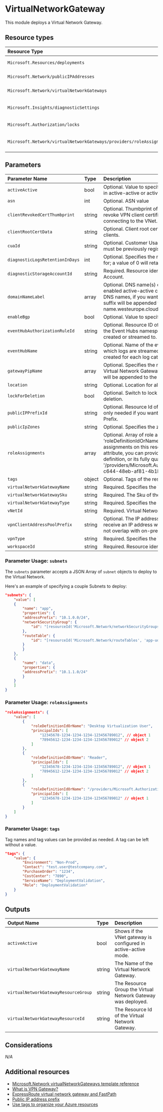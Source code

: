 # VirtualNetworkGateway

This module deploys a Virtual Network Gateway.


## Resource types

|Resource Type|ApiVersion|
|:--|:--|
|`Microsoft.Resources/deployments`|2018-02-01|
|`Microsoft.Network/publicIPAddresses`|2021-02-01|
|`Microsoft.Network/virtualNetworkGateways`|2021-02-01|
|`Microsoft.Insights/diagnosticSettings`|2017-05-01-preview|
|`Microsoft.Authorization/locks`|2016-09-01|
|`Microsoft.Network/virtualNetworkGateways/providers/roleAssignments`|2018-09-01-preview|

## Parameters

| Parameter Name | Type | Description | DefaultValue | Possible values |
| :-- | :-- | :-- | :-- | :-- |
| `activeActive` | bool | Optional. Value to specify if the Gateway should be deployed in active-active or active-passive configuration | True |  |
| `asn` | int | Optional. ASN value | 65815 |  |
| `clientRevokedCertThumbprint` | string | Optional. Thumbprint of the revoked certificate. This would revoke VPN client certificates matching this thumbprint from connecting to the VNet. |  |  |
| `clientRootCertData` | string | Optional. Client root certificate data used to authenticate VPN clients. |  |  |
| `cuaId` | string | Optional. Customer Usage Attribution id (GUID). This GUID must be previously registered |  |  |
| `diagnosticLogsRetentionInDays` | int | Optional. Specifies the number of days that logs will be kept for; a value of 0 will retain data indefinitely. | 365 |  |
| `diagnosticStorageAccountId` | string | Required. Resource identifier of the Diagnostic Storage Account. |  |  |
| `domainNameLabel` | array | Optional. DNS name(s) of the Public IP resource(s). If you enabled active-active configuration, you need to provide 2 DNS names, if you want to use this feature. A region specific suffix will be appended to it, e.g.: your-DNS-name.westeurope.cloudapp.azure.com | System.Object[] |  |
| `enableBgp` | bool | Optional. Value to specify if BGP is enabled or not | True |  |
| `eventHubAuthorizationRuleId` | string | Optional. Resource ID of the event hub authorization rule for the Event Hubs namespace in which the event hub should be created or streamed to. |  |  |
| `eventHubName` | string | Optional. Name of the event hub within the namespace to which logs are streamed. Without this, an event hub is created for each log category. |  |  |
| `gatewayPipName` | array | Optional. Specifies the name of the Public IP used by the Virtual Network Gateway. If it's not provided, a '-pip' suffix will be appended to the gateway's name. |  |  |
| `location` | string | Optional. Location for all resources. | [resourceGroup().location] |  |
| `lockForDeletion` | bool | Optional. Switch to lock Virtual Network Gateway from deletion. | False |  |
| `publicIPPrefixId` | string | Optional. Resource Id of the Public IP Prefix object. This is only needed if you want your Public IPs created in a PIP Prefix. |  |  |
| `publicIpZones` | string | Optional. Specifies the zones of the Public IP address. | "1" |  |
| `roleAssignments` | array | Optional. Array of role assignment objects that contain the 'roleDefinitionIdOrName' and 'principalId' to define RBAC role assignments on this resource. In the roleDefinitionIdOrName attribute, you can provide either the display name of the role definition, or its fully qualified ID in the following format: '/providers/Microsoft.Authorization/roleDefinitions/c2f4ef07-c644-48eb-af81-4b1b4947fb11' | System.Object[] |  |
| `tags` | object | Optional. Tags of the resource. |  |  |
| `virtualNetworkGatewayName` | string | Required. Specifies the Virtual Network Gateway name. |  |  |
| `virtualNetworkGatewaySku` | string | Required. The Sku of the Gateway. |  | System.Object[] |
| `virtualNetworkGatewayType` | string | Required. Specifies the gateway type. E.g. VPN, ExpressRoute |  | System.Object[] | 
| `vNetId` | string | Required. Virtual Network resource Id |  |  |
| `vpnClientAddressPoolPrefix` | string | Optional. The IP address range from which VPN clients will receive an IP address when connected. Range specified must not overlap with on-premise network. |  |  |
| `vpnType` | string | Required. Specifies the VPN type | RouteBased | System.Object[] |
| `workspaceId` | string | Required. Resource identifier of Log Analytics. |  |  |

### Parameter Usage: `subnets`

The `subnets` parameter accepts a JSON Array of `subnet` objects to deploy to the Virtual Network.

Here's an example of specifying a couple Subnets to deploy:

```json
"subnets": {
    "value": [
    {
        "name": "app",
        "properties": {
        "addressPrefix": "10.1.0.0/24",
        "networkSecurityGroup": {
            "id": "[resourceId('Microsoft.Network/networkSecurityGroups', 'app-nsg')]"
        },
        "routeTable": {
            "id": "[resourceId('Microsoft.Network/routeTables', 'app-udr')]"
        }
        }
    },
    {
        "name": "data",
        "properties": {
        "addressPrefix": "10.1.1.0/24"
        }
    }
    ]
}
```

### Parameter Usage: `roleAssignments`

```json
"roleAssignments": {
    "value": [
        {
            "roleDefinitionIdOrName": "Desktop Virtualization User",
            "principalIds": [
                "12345678-1234-1234-1234-123456789012", // object 1
                "78945612-1234-1234-1234-123456789012" // object 2
            ]
        },
        {
            "roleDefinitionIdOrName": "Reader",
            "principalIds": [
                "12345678-1234-1234-1234-123456789012", // object 1
                "78945612-1234-1234-1234-123456789012" // object 2
            ]
        },
        {
            "roleDefinitionIdOrName": "/providers/Microsoft.Authorization/roleDefinitions/c2f4ef07-c644-48eb-af81-4b1b4947fb11",
            "principalIds": [
                "12345678-1234-1234-1234-123456789012" // object 1
            ]
        }
    ]
}
```

### Parameter Usage: `tags`

Tag names and tag values can be provided as needed. A tag can be left without a value.

```json
"tags": {
    "value": {
        "Environment": "Non-Prod",
        "Contact": "test.user@testcompany.com",
        "PurchaseOrder": "1234",
        "CostCenter": "7890",
        "ServiceName": "DeploymentValidation",
        "Role": "DeploymentValidation"
    }
}
```

## Outputs

| Output Name | Type | Description |
| :-- | :-- | :-- |
| `activeActive` | bool | Shows if the VNet gateway is configured in active-active mode. |
| `virtualNetworkGatewayName` | string | The Name of the Virtual Network Gateway. |
| `virtualNetworkGatewayResourceGroup` | string | The Resource Group the Virtual Network Gateway was deployed. |
| `virtualNetworkGatewayResourceId` | string | The Resource Id of the Virtual Network Gateway. |

## Considerations

*N/A*

## Additional resources

- [Microsoft.Network virtualNetworkGateways template reference](https://docs.microsoft.com/en-us/azure/templates/microsoft.network/2021-02-01/virtualnetworkgateways)
- [What is VPN Gateway?](https://docs.microsoft.com/en-us/azure/vpn-gateway/vpn-gateway-about-vpngateways)
- [ExpressRoute virtual network gateway and FastPath](https://docs.microsoft.com/en-us/azure/expressroute/expressroute-about-virtual-network-gateways)
- [Public IP address prefix](https://docs.microsoft.com/en-us/azure/virtual-network/public-ip-address-prefix)
- [Use tags to organize your Azure resources](https://docs.microsoft.com/en-us/azure/azure-resource-manager/resource-group-using-tags)
